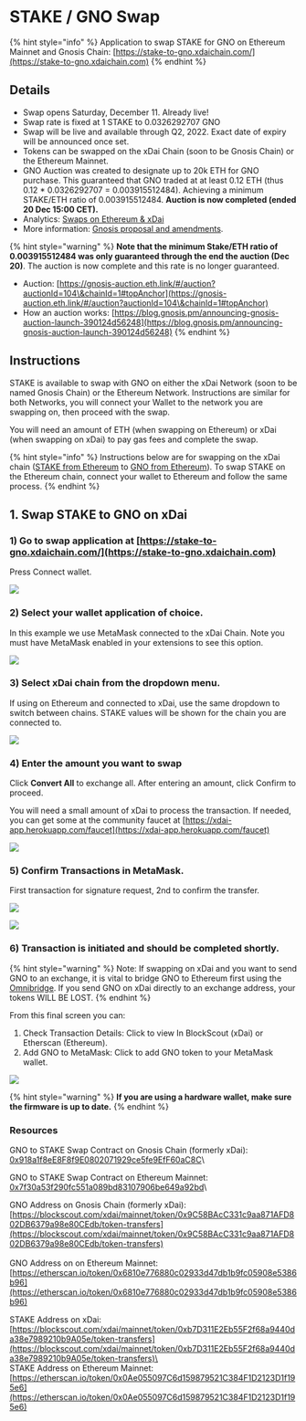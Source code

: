 # STAKE / GNO Swap

{% hint style="info" %}
Application to swap STAKE for GNO on Ethereum Mainnet and Gnosis Chain: [https://stake-to-gno.xdaichain.com/](https://stake-to-gno.xdaichain.com)
{% endhint %}

## Details

* Swap opens Saturday, December 11. Already live!
* Swap rate is fixed at 1 STAKE to 0.0326292707 GNO
* Swap will be live and available through Q2, 2022. Exact date of expiry will be announced once set.
* Tokens can be swapped on the xDai Chain (soon to be Gnosis Chain) or the Ethereum Mainnet.&#x20;
* GNO Auction was created to designate up to 20k ETH for GNO purchase. This guaranteed that GNO traded at at least 0.12 ETH (thus 0.12 \* 0.0326292707 = 0.003915512484). Achieving a minimum STAKE/ETH ratio of 0.003915512484. **Auction is now completed (ended 20 Dec 15:00 CET).**
* Analytics: [Swaps on Ethereum & xDai](https://dune.xyz/maxaleks/STAKE-GNO-merge)
* More information: [Gnosis proposal and amendments](https://forum.gnosis.io/t/gip-16-gnosis-chain-xdai-gnosis-merge/1904).

{% hint style="warning" %}
**Note that the minimum Stake/ETH ratio of 0.003915512484 was only guaranteed through the end the auction (Dec 20)**. The auction is now complete and this rate is no longer guaranteed.

* Auction: [https://gnosis-auction.eth.link/#/auction?auctionId=104\&chainId=1#topAnchor](https://gnosis-auction.eth.link/#/auction?auctionId=104\&chainId=1#topAnchor)
* How an auction works: [https://blog.gnosis.pm/announcing-gnosis-auction-launch-390124d56248](https://blog.gnosis.pm/announcing-gnosis-auction-launch-390124d56248)
{% endhint %}

## Instructions

STAKE is available to swap with GNO on either the xDai Network (soon to be named Gnosis Chain) or the Ethereum Network. Instructions are similar for both Networks, you will connect your Wallet to the network you are swapping on, then proceed with the swap.&#x20;

You will need an amount of ETH  (when swapping on Ethereum) or xDai (when swapping on xDai) to pay gas fees and complete the swap.

{% hint style="info" %}
Instructions below are for swapping on the xDai chain ([STAKE from Ethereum](https://blockscout.com/xdai/mainnet/token/0xb7D311E2Eb55F2f68a9440da38e7989210b9A05e/token-transfers) to [GNO from Ethereum](https://blockscout.com/xdai/mainnet/token/0x9C58BAcC331c9aa871AFD802DB6379a98e80CEdb/token-transfers)). To swap STAKE on the Ethereum chain, connect your wallet to Ethereum and follow the same process.
{% endhint %}

## 1. Swap STAKE to GNO on xDai

### 1) Go to swap application at [https://stake-to-gno.xdaichain.com/](https://stake-to-gno.xdaichain.com)

Press Connect wallet.

![](../../.gitbook/assets/swap-1.png)

### 2) Select your wallet application of choice.

In this example we use MetaMask connected to the xDai Chain. Note you must have MetaMask enabled in your extensions to see this option.

![](../../.gitbook/assets/swap-2.png)

### 3) Select xDai chain from the dropdown menu.

If using on Ethereum and connected to xDai, use the same dropdown to switch between chains. STAKE values will be shown for the chain you are connected to.

![](../../.gitbook/assets/swap3.png)

### 4) Enter the amount you want to swap

Click **Convert All** to exchange all. After entering an amount, click Confirm to proceed.

You will need a small amount of xDai to process the transaction. If needed, you can get some at the community faucet at [https://xdai-app.herokuapp.com/faucet](https://xdai-app.herokuapp.com/faucet)

![](../../.gitbook/assets/swap-4.png)

### 5) Confirm Transactions in MetaMask.

First transaction for signature request, 2nd to confirm the transfer.

![](../../.gitbook/assets/sign-1.png)

![](../../.gitbook/assets/sign-2.png)

### 6) Transaction is initiated and should be completed shortly.

{% hint style="warning" %}
Note: If swapping on xDai and you want to send GNO to an exchange, it is vital to bridge GNO to Ethereum first using the [Omnibridge](https://omni.xdaichain.com/bridge). If you send GNO on xDai directly to an exchange address, your tokens WILL BE LOST.
{% endhint %}

From this final screen you can:

1. Check Transaction Details: Click to view In BlockScout (xDai) or Etherscan (Ethereum).
2. Add GNO to MetaMask: Click to add GNO token to your MetaMask wallet.

![](<../../.gitbook/assets/last-page (1).png>)

{% hint style="warning" %} **If you are using a hardware wallet, make sure the firmware is up to date.** {% endhint %}

### Resources

GNO to STAKE Swap Contract on Gnosis Chain (formerly xDai): \
[0x918a1f8eE8F8f9E0802071929ce5fe9EfF60aC8C](https://blockscout.com/xdai/mainnet/address/0x918a1f8eE8F8f9E0802071929ce5fe9EfF60aC8C/transactions)\


GNO to STAKE Swap Contract on Ethereum Mainnet: \
[0x7f30a53f290fc551a089bd83107906be649a92bd](https://etherscan.io/address/0x7f30a53f290fc551a089bd83107906be649a92bd)\


GNO Address on Gnosis Chain (formerly xDai): \
[https://blockscout.com/xdai/mainnet/token/0x9C58BAcC331c9aa871AFD802DB6379a98e80CEdb/token-transfers](https://blockscout.com/xdai/mainnet/token/0x9C58BAcC331c9aa871AFD802DB6379a98e80CEdb/token-transfers) \
\
GNO Address on on Ethereum Mainnet: \
[https://etherscan.io/token/0x6810e776880c02933d47db1b9fc05908e5386b96](https://etherscan.io/token/0x6810e776880c02933d47db1b9fc05908e5386b96)

STAKE Address on xDai: [https://blockscout.com/xdai/mainnet/token/0xb7D311E2Eb55F2f68a9440da38e7989210b9A05e/token-transfers](https://blockscout.com/xdai/mainnet/token/0xb7D311E2Eb55F2f68a9440da38e7989210b9A05e/token-transfers)\
\
STAKE Address on Ethereum Mainnet: \
[https://etherscan.io/token/0x0Ae055097C6d159879521C384F1D2123D1f195e6](https://etherscan.io/token/0x0Ae055097C6d159879521C384F1D2123D1f195e6)


